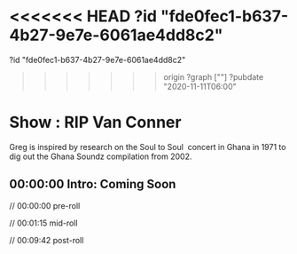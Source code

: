 <<<<<<< HEAD
?id "fde0fec1-b637-4b27-9e7e-6061ae4dd8c2"
=======
?id "fde0fec1-b637-4b27-9e7e-6061ae4dd8c2"
>>>>>>> origin
?graph [""]
?pubdate "2020-11-11T06:00"

# Show : RIP Van Conner

Greg is inspired by research on the Soul to Soul  concert in Ghana in 1971 to dig out the Ghana Soundz compilation from 2002.

## 00:00:00 Intro: Coming Soon

// 00:00:00 pre-roll

// 00:01:15 mid-roll

// 00:09:42 post-roll
